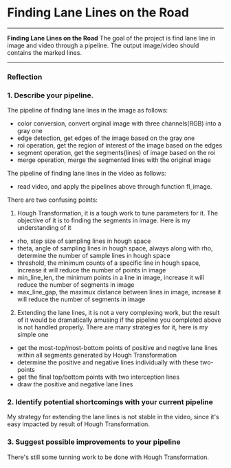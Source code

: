 # **Finding Lane Lines on the Road** 

---

**Finding Lane Lines on the Road**
The goal of the project is find lane line in image and video through a pipeline. The output image/video should contains the marked lines. 

---

### Reflection

### 1. Describe your pipeline. 

The pipeline of finding lane lines in the image as follows:
* color conversion, convert orginal image with three channels(RGB) into a gray one
* edge detection, get edges of the image based on the gray one
* roi operation, get the region of interest of the image based on the edges
* segment operation, get the segments(lines) of image based on the roi
* merge operation, merge the segmented lines with the original image

The pipeline of finding lane lines in the video as follows:
* read video, and apply the pipelines above through function fl_image. 

There are two confusing points:
1. Hough Transformation, it is a tough work to tune parameters for it. The objective of it is to finding the segments in image. Here is my understanding of it


* rho, step size of sampling lines in hough space
* theta, angle of sampling lines in hough space, always along with rho, determine the number of sample lines in hough space
* threshold, the minimum counts of a specific line in hough space, increase it will reduce the number of points in image
* min_line_len, the minimum points in a line in image, increase it will reduce the number of segments in image
* max_line_gap, the maximux distance between lines in image, increase it will reduce the number of segments in image

2. Extending the lane lines, it is not a very complexing work, but the result of it would be dramatically amusing if the pipeline you completed above is not handled properly. There are many strategies for it, here is my simple one

* get the most-top/most-bottom points of positive and negtive lane lines within all segments generated by Hough Transformation
* determine the positive and negative lines individually with these two-points
* get the final top/bottom points with two interception lines
* draw the positive and negative lane lines

### 2. Identify potential shortcomings with your current pipeline

My strategy for extending the lane lines is not stable in the video, since it's easy impacted by result of Hough Transformation.


### 3. Suggest possible improvements to your pipeline

There's still some tunning work to be done with Hough Transformation.
